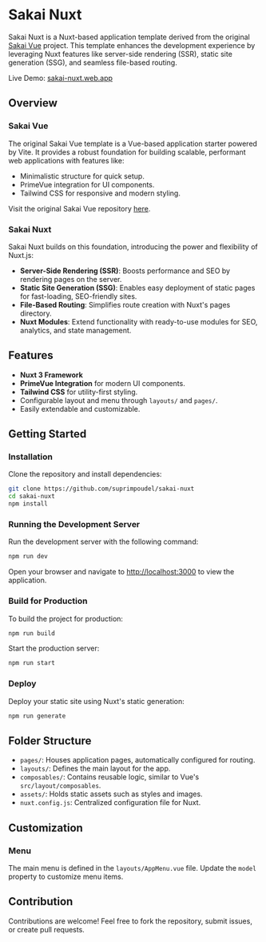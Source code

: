 # Sakai Nuxt

Sakai Nuxt is a Nuxt-based application template derived from the original [Sakai Vue](https://github.com/primefaces/sakai-vue) project. This template enhances the development experience by leveraging Nuxt features like server-side rendering (SSR), static site generation (SSG), and seamless file-based routing.

Live Demo: [sakai-nuxt.web.app](https://sakai-nuxt.netlify.app)

## Overview

### Sakai Vue
The original Sakai Vue template is a Vue-based application starter powered by Vite. It provides a robust foundation for building scalable, performant web applications with features like:
- Minimalistic structure for quick setup.
- PrimeVue integration for UI components.
- Tailwind CSS for responsive and modern styling.

Visit the original Sakai Vue repository [here](https://github.com/primefaces/sakai-vue).

### Sakai Nuxt
Sakai Nuxt builds on this foundation, introducing the power and flexibility of Nuxt.js:
- **Server-Side Rendering (SSR)**: Boosts performance and SEO by rendering pages on the server.
- **Static Site Generation (SSG)**: Enables easy deployment of static pages for fast-loading, SEO-friendly sites.
- **File-Based Routing**: Simplifies route creation with Nuxt's pages directory.
- **Nuxt Modules**: Extend functionality with ready-to-use modules for SEO, analytics, and state management.

## Features
- **Nuxt 3 Framework**
- **PrimeVue Integration** for modern UI components.
- **Tailwind CSS** for utility-first styling.
- Configurable layout and menu through `layouts/` and `pages/`.
- Easily extendable and customizable.

## Getting Started

### Installation

Clone the repository and install dependencies:

```bash  
git clone https://github.com/suprimpoudel/sakai-nuxt  
cd sakai-nuxt  
npm install  
```  

### Running the Development Server

Run the development server with the following command:

```bash  
npm run dev  
```  

Open your browser and navigate to [http://localhost:3000](http://localhost:3000) to view the application.

### Build for Production

To build the project for production:

```bash  
npm run build  
```  

Start the production server:

```bash  
npm run start  
```  

### Deploy

Deploy your static site using Nuxt's static generation:

```bash  
npm run generate  
```  

## Folder Structure

- `pages/`: Houses application pages, automatically configured for routing.
- `layouts/`: Defines the main layout for the app.
- `composables/`: Contains reusable logic, similar to Vue's `src/layout/composables`.
- `assets/`: Holds static assets such as styles and images.
- `nuxt.config.js`: Centralized configuration file for Nuxt.

## Customization

### Menu
The main menu is defined in the `layouts/AppMenu.vue` file. Update the `model` property to customize menu items.

## Contribution
Contributions are welcome! Feel free to fork the repository, submit issues, or create pull requests.  
